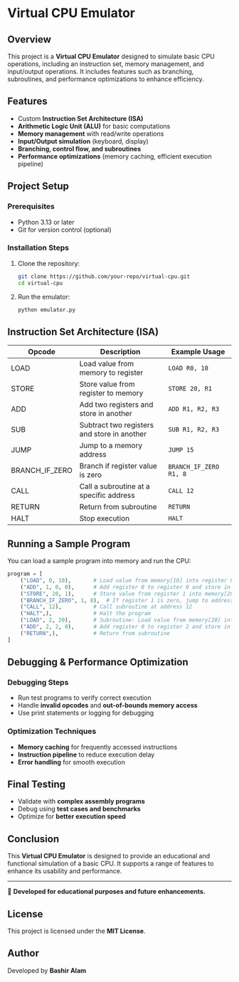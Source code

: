 # Virtual CPU Emulator

## Overview

This project is a **Virtual CPU Emulator** designed to simulate basic CPU operations, including an instruction set, memory management, and input/output operations. It includes features such as branching, subroutines, and performance optimizations to enhance efficiency.

## Features

- Custom **Instruction Set Architecture (ISA)**
- **Arithmetic Logic Unit (ALU)** for basic computations
- **Memory management** with read/write operations
- **Input/Output simulation** (keyboard, display)
- **Branching, control flow, and subroutines**
- **Performance optimizations** (memory caching, efficient execution pipeline)

## Project Setup

### Prerequisites

- Python 3.13 or later
- Git for version control (optional)

### Installation Steps

1. Clone the repository:
   ```bash
   git clone https://github.com/your-repo/virtual-cpu.git
   cd virtual-cpu
   ```
2. Run the emulator:
   ```bash
   python emulator.py
   ```

## Instruction Set Architecture (ISA)

| Opcode           | Description                                 | Example Usage          |
| ---------------- | ------------------------------------------- | ---------------------- |
| LOAD             | Load value from memory to register          | `LOAD R0, 10`          |
| STORE            | Store value from register to memory         | `STORE 20, R1`         |
| ADD              | Add two registers and store in another      | `ADD R1, R2, R3`       |
| SUB              | Subtract two registers and store in another | `SUB R1, R2, R3`       |
| JUMP             | Jump to a memory address                    | `JUMP 15`              |
| BRANCH\_IF\_ZERO | Branch if register value is zero            | `BRANCH_IF_ZERO R1, 8` |
| CALL             | Call a subroutine at a specific address     | `CALL 12`              |
| RETURN           | Return from subroutine                      | `RETURN`               |
| HALT             | Stop execution                              | `HALT`                 |

## Running a Sample Program

You can load a sample program into memory and run the CPU:

```python
program = [
    ("LOAD", 0, 10),       # Load value from memory[10] into register 0
    ("ADD", 1, 0, 0),      # Add register 0 to register 0 and store in register 1
    ("STORE", 20, 1),      # Store value from register 1 into memory[20]
    ("BRANCH_IF_ZERO", 1, 8),  # If register 1 is zero, jump to address 8
    ("CALL", 12),          # Call subroutine at address 12
    ("HALT",),             # Halt the program
    ("LOAD", 2, 20),       # Subroutine: Load value from memory[20] into register 2
    ("ADD", 2, 2, 0),      # Add register 0 to register 2 and store in register 2
    ("RETURN",),           # Return from subroutine
]
```

## Debugging & Performance Optimization

### Debugging Steps

- Run test programs to verify correct execution
- Handle **invalid opcodes** and **out-of-bounds memory access**
- Use print statements or logging for debugging

### Optimization Techniques

- **Memory caching** for frequently accessed instructions
- **Instruction pipeline** to reduce execution delay
- **Error handling** for smooth execution

## Final Testing

- Validate with **complex assembly programs**
- Debug using **test cases and benchmarks**
- Optimize for **better execution speed**

## Conclusion

This **Virtual CPU Emulator** is designed to provide an educational and functional simulation of a basic CPU. It supports a range of features to enhance its usability and performance.

---

🚀 **Developed for educational purposes and future enhancements.**


## License
This project is licensed under the **MIT License**.
## Author
Developed by **Bashir Alam**


